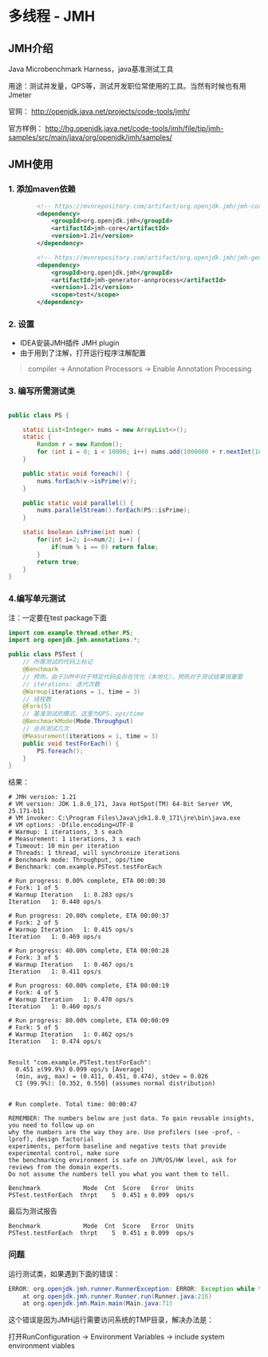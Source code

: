 # 多线程 - JMH



## JMH介绍

Java Microbenchmark Harness，java基准测试工具

用途：测试并发量，QPS等，测试开发职位常使用的工具。当然有时候也有用Jmeter

官网： http://openjdk.java.net/projects/code-tools/jmh/ 

官方样例：
http://hg.openjdk.java.net/code-tools/jmh/file/tip/jmh-samples/src/main/java/org/openjdk/jmh/samples/



## JMH使用

### 1. 添加maven依赖

```xml
     	<!-- https://mvnrepository.com/artifact/org.openjdk.jmh/jmh-core -->
        <dependency>
            <groupId>org.openjdk.jmh</groupId>
            <artifactId>jmh-core</artifactId>
            <version>1.21</version>
        </dependency>

        <!-- https://mvnrepository.com/artifact/org.openjdk.jmh/jmh-generator-annprocess -->
        <dependency>
            <groupId>org.openjdk.jmh</groupId>
            <artifactId>jmh-generator-annprocess</artifactId>
            <version>1.21</version>
            <scope>test</scope>
        </dependency>
```



### 2. 设置

- IDEA安装JMH插件 JMH plugin
- 由于用到了注解，打开运行程序注解配置

> compiler -> Annotation Processors -> Enable Annotation Processing



### 3. 编写所需测试类

```java

public class PS {

    static List<Integer> nums = new ArrayList<>();
    static {
        Random r = new Random();
        for (int i = 0; i < 10000; i++) nums.add(1000000 + r.nextInt(1000000));
    }

    public static void foreach() {
        nums.forEach(v->isPrime(v));
    }

    public static void parallel() {
        nums.parallelStream().forEach(PS::isPrime);
    }

    static boolean isPrime(int num) {
        for(int i=2; i<=num/2; i++) {
            if(num % i == 0) return false;
        }
        return true;
    }
}
```



### 4.编写单元测试

注：一定要在test package下面

```java
import com.example.thread.other.PS;
import org.openjdk.jmh.annotations.*;

public class PSTest {
    // 所需测试的代码上标记
    @Benchmark
    // 预热，由于JVM中对于特定代码会存在优化（本地化），预热对于测试结果很重要
    // iterations: 迭代次数
    @Warmup(iterations = 1, time = 3)
    // 线程数
    @Fork(5)
    // 基准测试的模式，这里为QPS，ops/time
    @BenchmarkMode(Mode.Throughput)
    // 总共测试几次
    @Measurement(iterations = 1, time = 3)
    public void testForEach() {
        PS.foreach();
    }
}
```



结果：

```
# JMH version: 1.21
# VM version: JDK 1.8.0_171, Java HotSpot(TM) 64-Bit Server VM, 25.171-b11
# VM invoker: C:\Program Files\Java\jdk1.8.0_171\jre\bin\java.exe
# VM options: -Dfile.encoding=UTF-8
# Warmup: 1 iterations, 3 s each
# Measurement: 1 iterations, 3 s each
# Timeout: 10 min per iteration
# Threads: 1 thread, will synchronize iterations
# Benchmark mode: Throughput, ops/time
# Benchmark: com.example.PSTest.testForEach

# Run progress: 0.00% complete, ETA 00:00:30
# Fork: 1 of 5
# Warmup Iteration   1: 0.283 ops/s
Iteration   1: 0.440 ops/s

# Run progress: 20.00% complete, ETA 00:00:37
# Fork: 2 of 5
# Warmup Iteration   1: 0.415 ops/s
Iteration   1: 0.469 ops/s

# Run progress: 40.00% complete, ETA 00:00:28
# Fork: 3 of 5
# Warmup Iteration   1: 0.467 ops/s
Iteration   1: 0.411 ops/s

# Run progress: 60.00% complete, ETA 00:00:19
# Fork: 4 of 5
# Warmup Iteration   1: 0.470 ops/s
Iteration   1: 0.460 ops/s

# Run progress: 80.00% complete, ETA 00:00:09
# Fork: 5 of 5
# Warmup Iteration   1: 0.462 ops/s
Iteration   1: 0.474 ops/s


Result "com.example.PSTest.testForEach":
  0.451 ±(99.9%) 0.099 ops/s [Average]
  (min, avg, max) = (0.411, 0.451, 0.474), stdev = 0.026
  CI (99.9%): [0.352, 0.550] (assumes normal distribution)


# Run complete. Total time: 00:00:47

REMEMBER: The numbers below are just data. To gain reusable insights, you need to follow up on
why the numbers are the way they are. Use profilers (see -prof, -lprof), design factorial
experiments, perform baseline and negative tests that provide experimental control, make sure
the benchmarking environment is safe on JVM/OS/HW level, ask for reviews from the domain experts.
Do not assume the numbers tell you what you want them to tell.

Benchmark            Mode  Cnt  Score   Error  Units
PSTest.testForEach  thrpt    5  0.451 ± 0.099  ops/s

```

最后为测试报告

```
Benchmark            Mode  Cnt  Score   Error  Units
PSTest.testForEach  thrpt    5  0.451 ± 0.099  ops/s
```



### 问题

运行测试类，如果遇到下面的错误：

```java
ERROR: org.openjdk.jmh.runner.RunnerException: ERROR: Exception while trying to acquire the JMH lock (C:\WINDOWS\/jmh.lock): C:\WINDOWS\jmh.lock (拒绝访问。), exiting. Use -Djmh.ignoreLock=true to forcefully continue.
	at org.openjdk.jmh.runner.Runner.run(Runner.java:216)
	at org.openjdk.jmh.Main.main(Main.java:71)
```

这个错误是因为JMH运行需要访问系统的TMP目录，解决办法是：

打开RunConfiguration -> Environment Variables -> include system environment viables